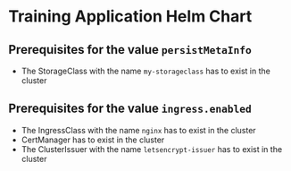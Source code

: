 # Training Application Helm Chart

## Prerequisites for the value `persistMetaInfo`

- The StorageClass with the name `my-storageclass` has to exist in the cluster

## Prerequisites for the value `ingress.enabled`

- The IngressClass with the name `nginx` has to exist in the cluster
- CertManager has to exist in the cluster
- The ClusterIssuer with the name `letsencrypt-issuer` has to exist in the cluster
